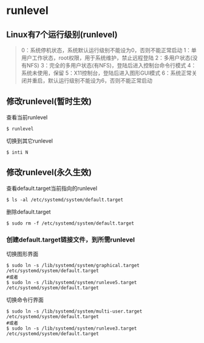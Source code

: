 # runlevel

## Linux有7个运行级别(runlevel)

 > 0：系统停机状态，系统默认运行级别不能设为0，否则不能正常启动
 > 1：单用户工作状态，root权限，用于系统维护，禁止远程登陆
 > 2：多用户状态(没有NFS)
 > 3：完全的多用户状态(有NFS)，登陆后进入控制台命令行模式
 > 4：系统未使用，保留
 > 5：X11控制台，登陆后进入图形GUI模式
 > 6：系统正常关闭并重启，默认运行级别不能设为6，否则不能正常启动


## 修改runlevel(暂时生效)

查看当前runlevel
````
$ runlevel
````

切换到其它runlevel
````
$ inti N
````


## 修改runlevel(永久生效)

查看default.target当前指向的runlevel
````
$ ls -al /etc/systemd/system/default.target
````

删除default.target
````
$ sudo rm -f /etc/systemd/system/default.target
````

### 创建default.target链接文件，到所需runlevel

切换图形界面
````
$ sudo ln -s /lib/systemd/system/graphical.target /etc/systemd/system/default.target
#或者
$ sudo ln -s /lib/systemd/system/runleve5.target /etc/systemd/system/default.target
````

切换命令行界面
````
$ sudo ln -s /lib/systemd/system/multi-user.target /etc/systemd/system/default.target
#或者
$ sudo ln -s /lib/systemd/system/runleve3.target /etc/systemd/system/default.target
````
